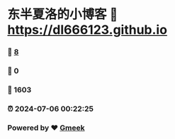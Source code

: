 # 东半夏洛的小博客 :link: https://dl666123.github.io 
### :page_facing_up: [8](https://dl666123.github.io/tag.html) 
### :speech_balloon: 0 
### :hibiscus: 1603 
### :alarm_clock: 2024-07-06 00:22:25 
### Powered by :heart: [Gmeek](https://github.com/Meekdai/Gmeek)
